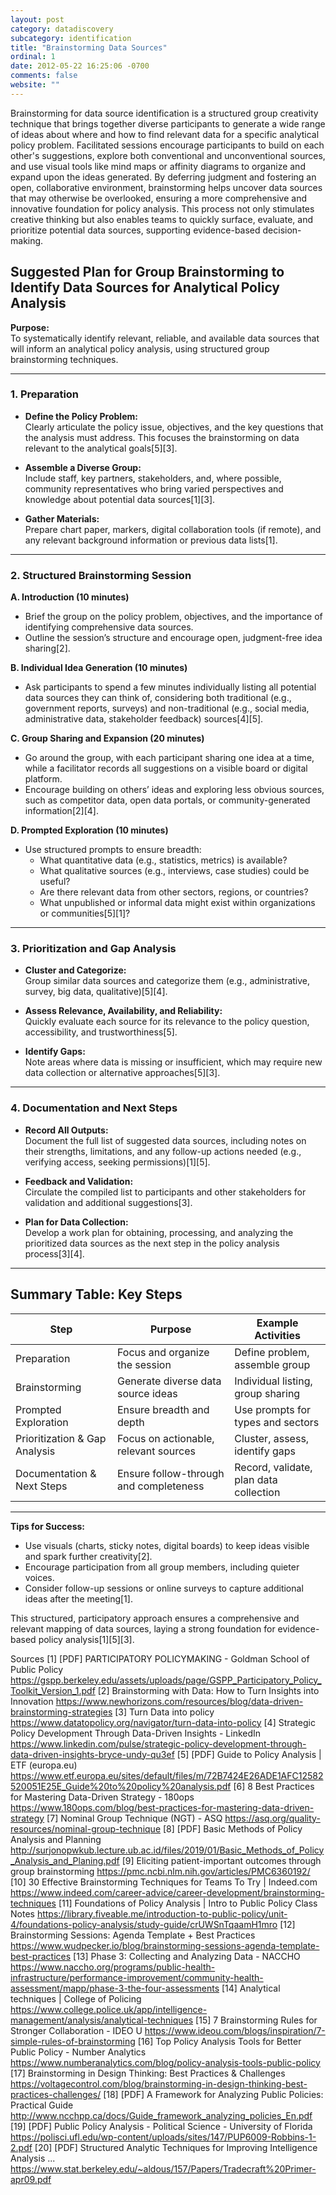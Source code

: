 ```yaml
---
layout: post
category: datadiscovery
subcategory: identification
title: "Brainstorming Data Sources"
ordinal: 1
date: 2012-05-22 16:25:06 -0700
comments: false
website: ""
---
```


Brainstorming for data source identification is a structured group creativity technique that brings together diverse participants to generate a wide range of ideas about where and how to find relevant data for a specific analytical policy problem. Facilitated sessions encourage participants to build on each other's suggestions, explore both conventional and unconventional sources, and use visual tools like mind maps or affinity diagrams to organize and expand upon the ideas generated. By deferring judgment and fostering an open, collaborative environment, brainstorming helps uncover data sources that may otherwise be overlooked, ensuring a more comprehensive and innovative foundation for policy analysis. This process not only stimulates creative thinking but also enables teams to quickly surface, evaluate, and prioritize potential data sources, supporting evidence-based decision-making.


## Suggested Plan for Group Brainstorming to Identify Data Sources for Analytical Policy Analysis

**Purpose:**  
To systematically identify relevant, reliable, and available data sources that will inform an analytical policy analysis, using structured group brainstorming techniques.

---

### 1. **Preparation**

- **Define the Policy Problem:**  
  Clearly articulate the policy issue, objectives, and the key questions that the analysis must address. This focuses the brainstorming on data relevant to the analytical goals[5][3].

- **Assemble a Diverse Group:**  
  Include staff, key partners, stakeholders, and, where possible, community representatives who bring varied perspectives and knowledge about potential data sources[1][3].

- **Gather Materials:**  
  Prepare chart paper, markers, digital collaboration tools (if remote), and any relevant background information or previous data lists[1].

---

### 2. **Structured Brainstorming Session**

**A. Introduction (10 minutes)**

- Brief the group on the policy problem, objectives, and the importance of identifying comprehensive data sources.
- Outline the session’s structure and encourage open, judgment-free idea sharing[2].

**B. Individual Idea Generation (10 minutes)**

- Ask participants to spend a few minutes individually listing all potential data sources they can think of, considering both traditional (e.g., government reports, surveys) and non-traditional (e.g., social media, administrative data, stakeholder feedback) sources[4][5].

**C. Group Sharing and Expansion (20 minutes)**

- Go around the group, with each participant sharing one idea at a time, while a facilitator records all suggestions on a visible board or digital platform.
- Encourage building on others’ ideas and exploring less obvious sources, such as competitor data, open data portals, or community-generated information[2][4].

**D. Prompted Exploration (10 minutes)**

- Use structured prompts to ensure breadth:
  - What quantitative data (e.g., statistics, metrics) is available?
  - What qualitative sources (e.g., interviews, case studies) could be useful?
  - Are there relevant data from other sectors, regions, or countries?
  - What unpublished or informal data might exist within organizations or communities[5][1]?

---

### 3. **Prioritization and Gap Analysis**

- **Cluster and Categorize:**  
  Group similar data sources and categorize them (e.g., administrative, survey, big data, qualitative)[5][4].

- **Assess Relevance, Availability, and Reliability:**  
  Quickly evaluate each source for its relevance to the policy question, accessibility, and trustworthiness[5].

- **Identify Gaps:**  
  Note areas where data is missing or insufficient, which may require new data collection or alternative approaches[5][3].

---

### 4. **Documentation and Next Steps**

- **Record All Outputs:**  
  Document the full list of suggested data sources, including notes on their strengths, limitations, and any follow-up actions needed (e.g., verifying access, seeking permissions)[1][5].

- **Feedback and Validation:**  
  Circulate the compiled list to participants and other stakeholders for validation and additional suggestions[3].

- **Plan for Data Collection:**  
  Develop a work plan for obtaining, processing, and analyzing the prioritized data sources as the next step in the policy analysis process[3][4].

---

## Summary Table: Key Steps

| Step                         | Purpose                                 | Example Activities                       |
|------------------------------|-----------------------------------------|------------------------------------------|
| Preparation                  | Focus and organize the session          | Define problem, assemble group           |
| Brainstorming                | Generate diverse data source ideas      | Individual listing, group sharing        |
| Prompted Exploration         | Ensure breadth and depth                | Use prompts for types and sectors        |
| Prioritization & Gap Analysis| Focus on actionable, relevant sources   | Cluster, assess, identify gaps           |
| Documentation & Next Steps   | Ensure follow-through and completeness  | Record, validate, plan data collection   |

---

**Tips for Success:**

- Use visuals (charts, sticky notes, digital boards) to keep ideas visible and spark further creativity[2].
- Encourage participation from all group members, including quieter voices.
- Consider follow-up sessions or online surveys to capture additional ideas after the meeting[1].

This structured, participatory approach ensures a comprehensive and relevant mapping of data sources, laying a strong foundation for evidence-based policy analysis[1][5][3].

Sources
[1] [PDF] PARTICIPATORY POLICYMAKING - Goldman School of Public Policy https://gspp.berkeley.edu/assets/uploads/page/GSPP_Participatory_Policy_Toolkit_Version_1.pdf
[2] Brainstorming with Data: How to Turn Insights into Innovation https://www.newhorizons.com/resources/blog/data-driven-brainstorming-strategies
[3] Turn Data into policy https://www.datatopolicy.org/navigator/turn-data-into-policy
[4] Strategic Policy Development Through Data-Driven Insights - LinkedIn https://www.linkedin.com/pulse/strategic-policy-development-through-data-driven-insights-bryce-undy-qu3ef
[5] [PDF] Guide to Policy Analysis | ETF (europa.eu) https://www.etf.europa.eu/sites/default/files/m/72B7424E26ADE1AFC12582520051E25E_Guide%20to%20policy%20analysis.pdf
[6] 8 Best Practices for Mastering Data-Driven Strategy - 180ops https://www.180ops.com/blog/best-practices-for-mastering-data-driven-strategy
[7] Nominal Group Technique (NGT) - ASQ https://asq.org/quality-resources/nominal-group-technique
[8] [PDF] Basic Methods of Policy Analysis and Planning http://surjonopwkub.lecture.ub.ac.id/files/2019/01/Basic_Methods_of_Policy_Analysis_and_Planing.pdf
[9] Eliciting patient-important outcomes through group brainstorming https://pmc.ncbi.nlm.nih.gov/articles/PMC6360192/
[10] 30 Effective Brainstorming Techniques for Teams To Try | Indeed.com https://www.indeed.com/career-advice/career-development/brainstorming-techniques
[11] Foundations of Policy Analysis | Intro to Public Policy Class Notes https://library.fiveable.me/introduction-to-public-policy/unit-4/foundations-policy-analysis/study-guide/crUWSnTqaamH1mro
[12] Brainstorming Sessions: Agenda Template + Best Practices https://www.wudpecker.io/blog/brainstorming-sessions-agenda-template-best-practices
[13] Phase 3: Collecting and Analyzing Data - NACCHO https://www.naccho.org/programs/public-health-infrastructure/performance-improvement/community-health-assessment/mapp/phase-3-the-four-assessments
[14] Analytical techniques | College of Policing https://www.college.police.uk/app/intelligence-management/analysis/analytical-techniques
[15] 7 Brainstorming Rules for Stronger Collaboration - IDEO U https://www.ideou.com/blogs/inspiration/7-simple-rules-of-brainstorming
[16] Top Policy Analysis Tools for Better Public Policy - Number Analytics https://www.numberanalytics.com/blog/policy-analysis-tools-public-policy
[17] Brainstorming in Design Thinking: Best Practices & Challenges https://voltagecontrol.com/blog/brainstorming-in-design-thinking-best-practices-challenges/
[18] [PDF] A Framework for Analyzing Public Policies: Practical Guide http://www.ncchpp.ca/docs/Guide_framework_analyzing_policies_En.pdf
[19] [PDF] Public Policy Analysis - Political Science - University of Florida https://polisci.ufl.edu/wp-content/uploads/sites/147/PUP6009-Robbins-1-2.pdf
[20] [PDF] Structured Analytic Techniques for Improving Intelligence Analysis ... https://www.stat.berkeley.edu/~aldous/157/Papers/Tradecraft%20Primer-apr09.pdf
